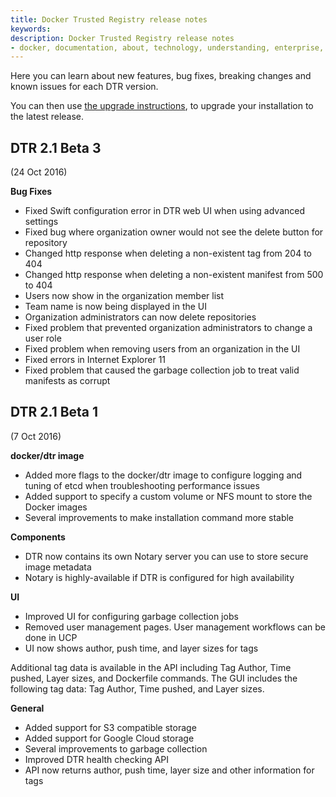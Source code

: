 ```yaml
---
title: Docker Trusted Registry release notes
keywords:
description: Docker Trusted Registry release notes
- docker, documentation, about, technology, understanding, enterprise, hub, registry, release notes, Docker Trusted Registry
---
```



Here you can learn about new features, bug fixes, breaking changes and
known issues for each DTR version.

You can then use [the upgrade instructions](../install/upgrade/upgrade-major.md),
to upgrade your installation to the latest release.

## DTR 2.1 Beta 3

(24 Oct 2016)

**Bug Fixes**

* Fixed Swift configuration error in DTR web UI when using advanced settings
* Fixed bug where organization owner would not see the delete button for repository
* Changed http response when deleting a non-existent tag from 204 to 404
* Changed http response when deleting a non-existent manifest from 500 to 404
* Users now show in the organization member list
* Team name is now being displayed in the UI
* Organization administrators can now delete repositories
* Fixed problem that prevented organization administrators to change a user role
* Fixed problem when removing users from an organization in the UI
* Fixed errors in Internet Explorer 11
* Fixed problem that caused the garbage collection job to treat valid manifests as corrupt

## DTR 2.1 Beta 1

(7 Oct 2016)

**docker/dtr image**

* Added more flags to the docker/dtr image to configure logging and tuning of
etcd when troubleshooting performance issues
* Added support to specify a custom volume or NFS mount to store the Docker images
* Several improvements to make installation command more stable

**Components**

* DTR now contains its own Notary server you can use to store secure image metadata
* Notary is highly-available if DTR is configured for high availability

**UI**

* Improved UI for configuring garbage collection jobs
* Removed user management pages. User management workflows can be done in UCP
* UI now shows author, push time, and layer sizes for tags

Additional tag data is available in the API including Tag Author, Time pushed, Layer sizes, and Dockerfile commands. The GUI includes the following tag data: Tag Author, Time pushed, and Layer sizes.

**General**

* Added support for S3 compatible storage
* Added support for Google Cloud storage
* Several improvements to garbage collection
* Improved DTR health checking API
* API now returns author, push time, layer size and other information for tags
